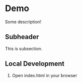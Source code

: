 # Demo

Some description!

## Subheader

This is subsection.

## Local Development

1. Open index.html in your browser